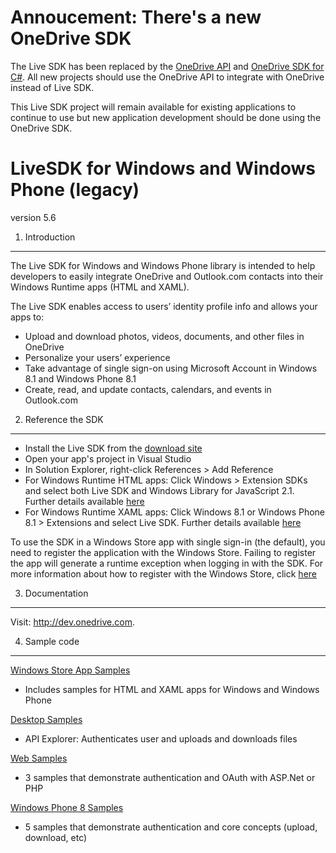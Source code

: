 Annoucement: There's a new OneDrive SDK
================

The Live SDK has been replaced by the [OneDrive API](https://dev.onedrive.com) and 
[OneDrive SDK for C#](https://github.com/OneDrive/onedrive-sdk-csharp). All new projects
should use the OneDrive API to integrate with OneDrive instead of Live SDK.

This Live SDK project will remain available for existing applications to continue to use
but new application development should be done using the OneDrive SDK.


LiveSDK for Windows and Windows Phone (legacy)
================
version 5.6

1. Introduction
---------------

The Live SDK for Windows and Windows Phone library is intended to help developers to easily 
integrate OneDrive and Outlook.com contacts into their Windows Runtime apps (HTML and XAML). 

The Live SDK enables access to users’ identity profile info and allows your apps to:
* Upload and download photos, videos, documents, and other files in OneDrive
* Personalize your users’ experience
* Take advantage of single sign-on using Microsoft Account in Windows 8.1 and Windows Phone 8.1
* Create, read, and update contacts, calendars, and events in Outlook.com

2. Reference the SDK 
--------------------
* Install the Live SDK from the [download site](http://www.microsoft.com/en-us/download/details.aspx?id=42552)
* Open your app's project in Visual Studio
* In Solution Explorer, right-click References > Add Reference
* For Windows Runtime HTML apps: Click Windows > Extension SDKs and select both Live SDK and Windows Library for JavaScript 2.1. Further details available [here](http://msdn.microsoft.com/en-us/library/dn631820.aspx)
* For Windows Runtime XAML apps: Click Windows 8.1 or Windows Phone 8.1 > Extensions and select Live SDK. Further details available [here](http://msdn.microsoft.com/en-us/library/dn631823.aspx)

To use the SDK in a Windows Store app with single sign-in (the default), you need to register the application with the Windows Store. Failing to register the app will generate a runtime exception when logging in with the SDK. For more information about how to register with the Windows Store, click [here](http://msdn.microsoft.com/en-US/library/dn631823.aspx#associate_your_app_with_the_store)


3. Documentation
----------------

Visit: http://dev.onedrive.com. 

4. Sample code
-----------------
[Windows Store App Samples](https://github.com/liveservices/LiveSDK-for-Windows/tree/master/src/WinStore)
* Includes samples for HTML and XAML apps for Windows and Windows Phone

[Desktop Samples](https://github.com/liveservices/LiveSDK-for-Windows/tree/master/src/Desktop)
* API Explorer: Authenticates user and uploads and downloads files

[Web Samples](https://github.com/liveservices/LiveSDK-for-Windows/tree/master/src/Web)
* 3 samples that demonstrate authentication and OAuth with ASP.Net or PHP

[Windows Phone 8 Samples](https://github.com/liveservices/LiveSDK-for-Windows/tree/master/src/WP8)
* 5 samples that demonstrate authentication and core concepts (upload, download, etc)
